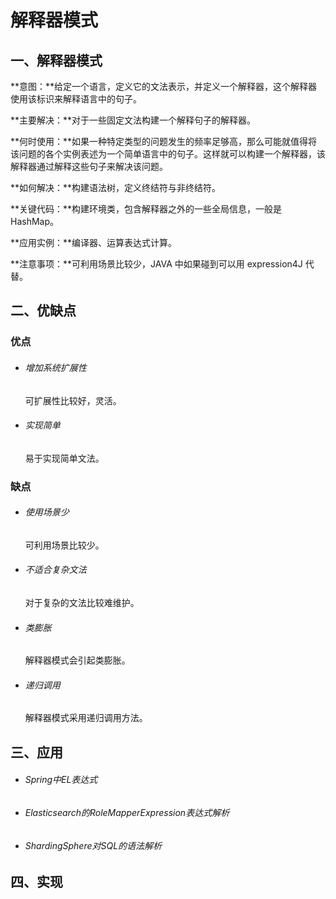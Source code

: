 # 解释器模式

## 一、解释器模式

**意图：**给定一个语言，定义它的文法表示，并定义一个解释器，这个解释器使用该标识来解释语言中的句子。

**主要解决：**对于一些固定文法构建一个解释句子的解释器。

**何时使用：**如果一种特定类型的问题发生的频率足够高，那么可能就值得将该问题的各个实例表述为一个简单语言中的句子。这样就可以构建一个解释器，该解释器通过解释这些句子来解决该问题。

**如何解决：**构建语法树，定义终结符与非终结符。

**关键代码：**构建环境类，包含解释器之外的一些全局信息，一般是 HashMap。

**应用实例：**编译器、运算表达式计算。

**注意事项：**可利用场景比较少，JAVA 中如果碰到可以用 expression4J 代替。

## 二、优缺点

### 优点

- ###### 增加系统扩展性

  可扩展性比较好，灵活。

- ###### 实现简单

  易于实现简单文法。

### 缺点

- ###### 使用场景少

  可利用场景比较少。

- ###### 不适合复杂文法

  对于复杂的文法比较难维护。

- ###### 类膨胀

  解释器模式会引起类膨胀。

- ###### 递归调用

  解释器模式采用递归调用方法。



## 三、应用

- ######  Spring中EL表达式

- ###### Elasticsearch的RoleMapperExpression表达式解析

- ###### ShardingSphere对SQL的语法解析

## 四、实现